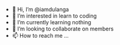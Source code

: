 - 👋 Hi, I’m @iamdulanga
- 👀 I’m interested in learn to coding
- 🌱 I’m currently learning nothing
- 💞️ I’m looking to collaborate on members
- 📫 How to reach me ...

<!---
techyfixer/techyfixer is a ✨ special ✨ repository because its `README.md` (this file) appears on your GitHub profile.
You can click the Preview link to take a look at your changes.
--->
